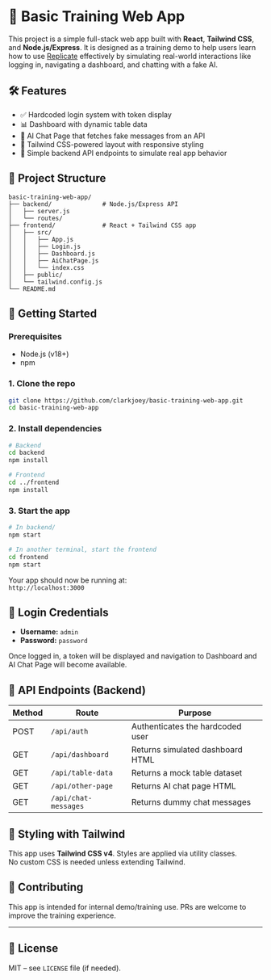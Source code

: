 # 🧪 Basic Training Web App

This project is a simple full-stack web app built with **React**, **Tailwind CSS**, and **Node.js/Express**. It is designed as a training demo to help users learn how to use [Replicate](https://docs.reprise.com/) effectively by simulating real-world interactions like logging in, navigating a dashboard, and chatting with a fake AI.

## 🛠 Features

- ✅ Hardcoded login system with token display
- 📊 Dashboard with dynamic table data
- 💬 AI Chat Page that fetches fake messages from an API
- 🎨 Tailwind CSS-powered layout with responsive styling
- 🧱 Simple backend API endpoints to simulate real app behavior

## 📁 Project Structure

```
basic-training-web-app/
├── backend/              # Node.js/Express API
│   ├── server.js
│   └── routes/
├── frontend/             # React + Tailwind CSS app
│   ├── src/
│   │   ├── App.js
│   │   ├── Login.js
│   │   ├── Dashboard.js
│   │   ├── AiChatPage.js
│   │   └── index.css
│   ├── public/
│   └── tailwind.config.js
└── README.md
```

## 🚀 Getting Started

### Prerequisites

- Node.js (v18+)
- npm

### 1. Clone the repo

```bash
git clone https://github.com/clarkjoey/basic-training-web-app.git
cd basic-training-web-app
```

### 2. Install dependencies

```bash
# Backend
cd backend
npm install

# Frontend
cd ../frontend
npm install
```

### 3. Start the app

```bash
# In backend/
npm start

# In another terminal, start the frontend
cd frontend
npm start
```

Your app should now be running at:  
`http://localhost:3000`

## 🔐 Login Credentials

- **Username:** `admin`
- **Password:** `password`

Once logged in, a token will be displayed and navigation to Dashboard and AI Chat Page will become available.

## 🧪 API Endpoints (Backend)

| Method | Route              | Purpose                         |
|--------|--------------------|----------------------------------|
| POST   | `/api/auth`        | Authenticates the hardcoded user |
| GET    | `/api/dashboard`   | Returns simulated dashboard HTML |
| GET    | `/api/table-data`  | Returns a mock table dataset     |
| GET    | `/api/other-page`  | Returns AI chat page HTML        |
| GET    | `/api/chat-messages` | Returns dummy chat messages   |

## 🎨 Styling with Tailwind

This app uses **Tailwind CSS v4**. Styles are applied via utility classes.  
No custom CSS is needed unless extending Tailwind.

## 🤝 Contributing

This app is intended for internal demo/training use. PRs are welcome to improve the training experience.

---

## 📄 License

MIT – see `LICENSE` file (if needed).
